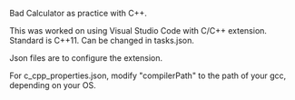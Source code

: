 Bad Calculator as practice with C++.

This was worked on using Visual Studio Code with C/C++ extension. Standard is C++11. Can be changed in tasks.json.

Json files are to configure the extension.

For c_cpp_properties.json, modify "compilerPath" to the path of your gcc, depending on your OS.
